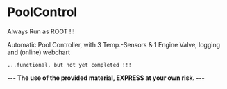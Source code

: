 # PoolControl
Always Run as ROOT !!!

Automatic Pool Controller, with 3 Temp.-Sensors &amp; 1 Engine Valve, logging and (online) webchart

~~~~~~~~~~~~~~~~~~~~~~~~~~~~~~~~~~~~~~~~~~~
...functional, but not yet completed !!!
~~~~~~~~~~~~~~~~~~~~~~~~~~~~~~~~~~~~~~~~~~~

**--- The use of the provided material, EXPRESS at your own risk. ---**

